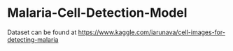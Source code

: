 # Malaria-Cell-Detection-Model

Dataset can be found at https://www.kaggle.com/iarunava/cell-images-for-detecting-malaria
